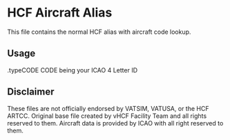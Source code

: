 # HCF Aircraft Alias
This file contains the normal HCF alias with aircraft code lookup.

## Usage
.typeCODE
CODE being your ICAO 4 Letter ID

## Disclaimer
These files are not officially endorsed by VATSIM, VATUSA, or the HCF ARTCC. Original base file created by vHCF Facility Team and all rights reserved to them. Aircraft data is provided by ICAO with all right reserved to them.
